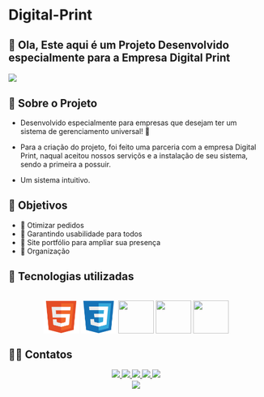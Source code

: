﻿# Digital-Print

## 👋 Ola, Este aqui é um Projeto Desenvolvido especialmente para a Empresa Digital Print

<img height=200 align="center" src="https://i.pinimg.com/originals/a6/80/22/a680226e0416d012ca1144c120b11bf6.gif" />

## 📌 Sobre o Projeto

- Desenvolvido especialmente para empresas que desejam ter um sistema de gerenciamento universal! 🚀

- Para a criação do projeto, foi feito uma parceria com a empresa Digital Print, naqual aceitou nossos serviçõs e a instalação de seu sistema, sendo a primeira a possuir.

- Um sistema intuitivo.

## 🎯 Objetivos

- 📌 Otimizar pedidos
- 📌 Garantindo usabilidade para todos
- 📌 Site portfólio para ampliar sua presença
- 📌 Organização

## 🔹 Tecnologias utilizadas

<div align="center" style="display: inline_block"><br>
    <img align="center" height="65" width="70" src="https://raw.githubusercontent.com/devicons/devicon/master/icons/html5/html5-original.svg">
    <img align="center" height="65" width="70" src="https://raw.githubusercontent.com/devicons/devicon/master/icons/css3/css3-original.svg">
    <img align="center" height="65" width="70" src="https://cdn.jsdelivr.net/gh/devicons/devicon@latest/icons/javascript/javascript-original.svg">
    <img align="center" height="65" width="70" src="https://cdn.jsdelivr.net/gh/devicons/devicon@latest/icons/php/php-original.svg">
    <img align="center" height="65" width="70" src="https://cdn.jsdelivr.net/gh/devicons/devicon@latest/icons/mysql/mysql-original-wordmark.svg">
</div>

## 📌📌 Contatos

<div align="center" >
    <a href="https://www.youtube.com/@d4vi_964" target="_blank">
        <img src="https://img.shields.io/badge/YouTube-FF0000?style=for-the-badge&logo=youtube&logoColor=white" target="_blank">
    </a>
    <a href="https://www.instagram.com/zd4vi_i/" target="_blank">
        <img src="https://img.shields.io/badge/-Instagram-%23E4405F?style=for-the-badge&logo=instagram&logoColor=white" target="_blank">
    </a>
    <a href="mailto:davi.martins1362@gmail.com">
        <img src="https://img.shields.io/badge/Gmail-%23333333?style=for-the-badge&logo=gmail&logoColor=white" target="_blank">
    </a>
    <a href="https://x.com/D4VI_I" target="_blank">
        <img src="https://img.shields.io/badge/Twitter-1DA1F2?style=for-the-badge&logo=twitter&logoColor=white" target="_blank">
    </a>
    <a href="https://www.linkedin.com/in/davi-nic%C3%A9sio-a35480279/" target="_blank">
        <img src="https://img.shields.io/badge/-LinkedIn-%230077B5?style=for-the-badge&logo=linkedin&logoColor=white" target="_blank">
    </a>
</div>

<div align="center">
    <img height=200 align="center" src="https://cutecafe.art/wp-content/uploads/2024/10/GURA-AME..gif" />
</div>
